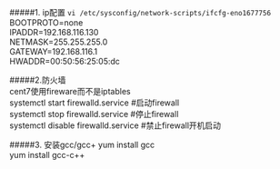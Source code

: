 #####1. ip配置
`vi /etc/sysconfig/network-scripts/ifcfg-eno1677756`  
BOOTPROTO=none  
IPADDR=192.168.116.130  
NETMASK=255.255.255.0  
GATEWAY=192.168.116.1  
HWADDR=00:50:56:25:05:dc  

#####2.防火墙  
cent7使用fireware而不是iptables  
systemctl start firewalld.service	#启动firewall  
systemctl stop firewalld.service	#停止firewall  
systemctl disable firewalld.service	#禁止firewall开机启动  


#####3. 安装gcc/gcc+
yum install gcc  
yum install gcc-c++
